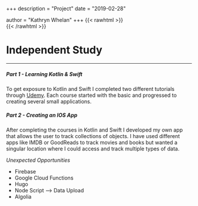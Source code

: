 +++
description = "Project"
date = "2019-02-28"

author = "Kathryn Whelan"
+++
{{< rawhtml >}}
<br />
{{< /rawhtml >}}
# Independent Study
*****

##### Part 1 - Learning Kotlin & Swift
To get exposure to Kotlin and Swift I completed two different tutorials through [Udemy](https://www.udemy.com/).  Each course started with the basic and progressed to creating several small applications.

##### Part 2 - Creating an IOS App
After completing the courses in Kotlin and Swift I developed my own app that allows the user to track collections of objects. I have used different apps like IMDB or GoodReads to track movies and books but wanted a singular location where I could access and track multiple types of data.

_Unexpected Opportunities_
- Firebase
- Google Cloud Functions
- Hugo
- Node Script --> Data Upload
- Algolia
